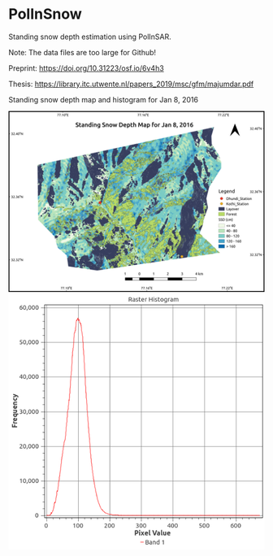 # PolInSnow
Standing snow depth estimation using PolInSAR. 

Note: The data files are too large for Github!


Preprint: https://doi.org/10.31223/osf.io/6v4h3

Thesis: https://library.itc.utwente.nl/papers_2019/msc/gfm/majumdar.pdf

Standing snow depth map and histogram for Jan 8, 2016

![Alt text](./Maps/ssd_map.png?raw=true "Standing Snow Depth")
![Alt text](./Maps/Histogram.png?raw=true "Histogram")
